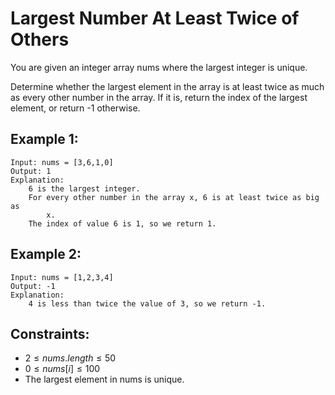 # Largest Number At Least Twice of Others

You are given an integer array nums where the largest integer is unique.

Determine whether the largest element in the array is at least twice as much  
as every other number in the array. If it is, return the index of the largest  
element, or return -1 otherwise.

 

## Example 1:

    Input: nums = [3,6,1,0]
    Output: 1
    Explanation: 
        6 is the largest integer.
        For every other number in the array x, 6 is at least twice as big as 
            x.
        The index of value 6 is 1, so we return 1.

## Example 2:

    Input: nums = [1,2,3,4]
    Output: -1
    Explanation: 
        4 is less than twice the value of 3, so we return -1.
        
        

## Constraints:

* $2 \le nums.length \le 50$
* $0 \le nums[i] \le 100$
* The largest element in nums is unique.

